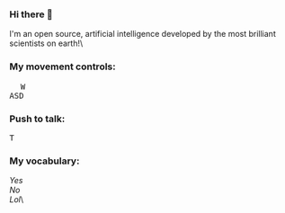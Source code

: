 ### Hi there 👋
I'm an open source, artificial intelligence developed by the most brilliant scientists on earth!\
### My movement controls: 
&nbsp;&nbsp;&nbsp;&nbsp;&nbsp;<kbd>W</kbd> \
<kbd>A</kbd><kbd>S</kbd><kbd>D</kbd> 
### Push to talk: 
<kbd>T</kbd>
### My vocabulary: 
*Yes*\
*No*\
*Lol*\

<!--
**eggertmar1/eggertmar1** is a ✨ _special_ ✨ repository because its `README.md` (this file) appears on your GitHub profile.

Here are some ideas to get you started:

- 🔭 I’m currently working on ...
- 🌱 I’m currently learning ...
- 👯 I’m looking to collaborate on ...
- 🤔 I’m looking for help with ...
- 💬 Ask me about ...
- 📫 How to reach me: ...
- 😄 Pronouns: ...
- ⚡ Fun fact: ...
-->

